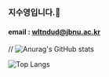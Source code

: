 ### 지수영입니다.👋
#### email : wltndud@jbnu.ac.kr
<!--
**sue1010/sue1010** is a ✨ _special_ ✨ repository because its `README.md` (this file) appears on your GitHub profile.

Here are some ideas to get you started:

- 🔭 I’m currently working on ...
- 🌱 I’m currently learning ...
- 👯 I’m looking to collaborate on ...
- 🤔 I’m looking for help with ...
- 💬 Ask me about ...
- 📫 How to reach me: ...
- 😄 Pronouns: ...
- ⚡ Fun fact: ...
-->
// ![Anurag's GitHub stats](https://github-readme-stats.vercel.app/api?username=zIswim&show_icons=true&theme=radical)


![Top Langs](https://github-readme-stats.vercel.app/api/top-langs/?username=zIswim&layout=compact)
